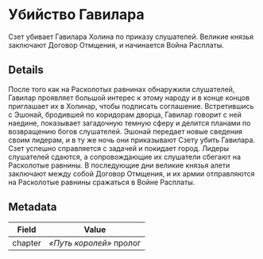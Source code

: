 # Убийство Гавилара
Сзет убивает Гавилара Холина по приказу слушателей. Великие князья заключают Договор Отмщения, и начинается Война Расплаты.

## Details
После того как на Расколотых равнинах обнаружили слушателей, Гавилар проявляет большой интерес к этому народу и в конце концов приглашает их в Холинар, чтобы подписать соглашение. Встретившись с Эшонай, бродившей по коридорам дворца, Гавилар говорит с ней наедине, показывает загадочную темную сферу и делится планами по возвращению богов слушателей. Эшонай передает новые сведения своим лидерам, и в ту же ночь они приказывают Сзету убить Гавилара. Сзет успешно справляется с задачей и покидает город. Лидеры слушателей сдаются, а сопровождающие их слушатели сбегают на Расколотые равнины. В последующие дни великие князья алети заключают между собой Договор Отмщения, и их армии отправляются на Расколотые равнины сражаться в Войне Расплаты.

## Metadata
| Field | Value |
| ----- | ----- |
| chapter | *«Путь королей»* пролог |
